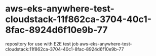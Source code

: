 # aws-eks-anywhere-test-cloudstack-11f862ca-3704-40c1-8fac-8924d6f10e9b-77
repository for use with E2E test job aws-eks-anywhere-test-cloudstack:11f862ca-3704-40c1-8fac-8924d6f10e9b-77
